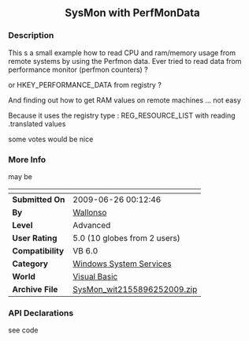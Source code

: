 ﻿<div align="center">

## SysMon with PerfMonData


</div>

### Description

This s a small example how to read CPU and ram/memory usage from remote systems by using the Perfmon data. Ever tried to read data from performance monitor (perfmon counters) ?

or HKEY_PERFORMANCE_DATA from registry ?

And finding out how to get RAM values on remote machines ... not easy

Because it uses the registry type : REG_RESOURCE_LIST with reading .translated values

some votes would be nice
 
### More Info
 
may be


<span>             |<span>
---                |---
**Submitted On**   |2009-06-26 00:12:46
**By**             |[Wallonso](https://github.com/Planet-Source-Code/PSCIndex/blob/master/ByAuthor/wallonso.md)
**Level**          |Advanced
**User Rating**    |5.0 (10 globes from 2 users)
**Compatibility**  |VB 6\.0
**Category**       |[Windows System Services](https://github.com/Planet-Source-Code/PSCIndex/blob/master/ByCategory/windows-system-services__1-35.md)
**World**          |[Visual Basic](https://github.com/Planet-Source-Code/PSCIndex/blob/master/ByWorld/visual-basic.md)
**Archive File**   |[SysMon\_wit2155896252009\.zip](https://github.com/Planet-Source-Code/wallonso-sysmon-with-perfmondata__1-72206/archive/master.zip)

### API Declarations

see code





